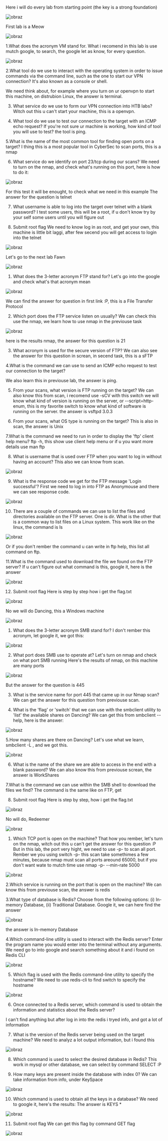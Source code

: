 Here i will do every lab from starting point (the key is a strong foundation)

![obraz](https://github.com/Anogota/The-key-is-a-strong-foundation/assets/143951834/799d0260-e2ad-43d9-84df-b78e21efe959)

First lab is a Meow

![obraz](https://github.com/Anogota/The-key-is-a-strong-foundation/assets/143951834/675ce43e-892d-48ed-bbcc-5d7f391ec3de)

1.What does the acronym VM stand for.
What i recomend in this lab is use mutch google, to search, the google let as know, for every question. 

![obraz](https://github.com/Anogota/The-key-is-a-strong-foundation/assets/143951834/4b480cb0-73c1-44c4-94ca-90fd6920701e)

2.What tool do we use to interact with the operating system in order to issue commands via the command line, such as the one to start our VPN connection? It's also known as a console or shell. 

We need think about, for example where you turn on ur openvpn to start this machine, on distrubion Linux, the answer is terminal.

3. What service do we use to form our VPN connection into HTB labs?
Witch out this u can't start your machine, this is a openvpn.

4. What tool do we use to test our connection to the target with an ICMP echo request? 
If you're not sure ur machine is working, how kind of tool you will use to test? the tool is ping.

5.What is the name of the most common tool for finding open ports on a target? 
I thing this is a most popular tool in CyberSec to scan ports, this is a nmap

6. What service do we identify on port 23/tcp during our scans? 
We need to turn on the nmap, and check what's running on this port, here is how to do it:

![obraz](https://github.com/Anogota/The-key-is-a-strong-foundation/assets/143951834/13cd6f1b-0692-4788-ac75-dbcf976ff1ba)

For this test it will be enought, to check what we need in this example
The answer for the question is telnet 

7. What username is able to log into the target over telnet with a blank password? 
I test some users, this will be a root, if u don't know try by your self some users until you will figure out 

8. Submit root flag 
We need to know log in as root, and get your own, this machine is little bit laggi, after few secend you will get access to login into the telnet 

![obraz](https://github.com/Anogota/The-key-is-a-strong-foundation/assets/143951834/26b2ea8d-0c66-4ef2-8dea-a122252c82eb)

Let's go to the next lab Fawn

![obraz](https://github.com/Anogota/The-key-is-a-strong-foundation/assets/143951834/9b7ea116-2eb6-4c64-aca6-0b4b5b5470dc)

1. What does the 3-letter acronym FTP stand for? 
Let's go into the google and check what's that acronym mean

![obraz](https://github.com/Anogota/The-key-is-a-strong-foundation/assets/143951834/2a66d17b-c7c5-46ff-a09b-be6ef7881ae0)

We can find the answer for question in first link :P, this is a File Transfer Protocol

2. Which port does the FTP service listen on usually? 
We can check this use the nmap, we learn how to use nmap in the previouse task

![obraz](https://github.com/Anogota/The-key-is-a-strong-foundation/assets/143951834/06197c3c-6427-4fa5-acf6-744ebee26a1b)

here is the results nmap, the answer for this question is 21

3. What acronym is used for the secure version of FTP? 
We can also see the answer for this question in screan, in secend task, this is a sFTP

4.What is the command we can use to send an ICMP echo request to test our connection to the target? 

We also learn this in previouse lab, the answer is ping.

5. From your scans, what version is FTP running on the target? 
We can also know this from scan, i recomend use -sCV with this switch we will know what kind of version is running on the server, or --script=http-enum, this is my favorite switch to know what kind of software is running on the server. the answer is vsftpd 3.0.3

6. From your scans, what OS type is running on the target?
This is also in scan, the answer is Unix

7.What is the command we need to run in order to display the 'ftp' client help menu? 
ftp -h, this show use client help menu or if u you want more details use man ftp

8. What is username that is used over FTP when you want to log in without having an account?
This also we can know from scan.

![obraz](https://github.com/Anogota/The-key-is-a-strong-foundation/assets/143951834/185abd1e-8e51-419b-8557-dd67632fb9a6)

9. What is the response code we get for the FTP message 'Login successful'? 
First we need to log in into FTP as Anonymouse and there we can see response code.

![obraz](https://github.com/Anogota/The-key-is-a-strong-foundation/assets/143951834/a36b139c-598d-44fc-ae06-d2fb08304b54)

10. There are a couple of commands we can use to list the files and directories available on the FTP server. One is dir. What is the other that is a common way to list files on a Linux system. 
This work like on the linux, the command is ls

![obraz](https://github.com/Anogota/The-key-is-a-strong-foundation/assets/143951834/0e419a5f-eb4b-4eaa-aeaa-ead21f9aae13)

Or if you don't rember the command u can write in ftp help, this list all command on ftp.

11.What is the command used to download the file we found on the FTP server? 
If u can't figure out what command is this, google it, here is the answer

![obraz](https://github.com/Anogota/The-key-is-a-strong-foundation/assets/143951834/4ac7cc1c-4aab-44b6-afb8-5203f364d359)

12. Submit root flag
Here is step by step how i get the flag.txt

![obraz](https://github.com/Anogota/The-key-is-a-strong-foundation/assets/143951834/1ce6aeaf-5f1c-43cf-b770-99db12ae22ae)


No we will do Dancing, this a Windows machine

![obraz](https://github.com/Anogota/The-key-is-a-strong-foundation/assets/143951834/1b304331-8d2a-4272-bc1a-474176a1378a)

1. What does the 3-letter acronym SMB stand for? 
I don't rember this acronym, let google it, we got this:

![obraz](https://github.com/Anogota/The-key-is-a-strong-foundation/assets/143951834/bcde07ab-c689-4c81-975f-97f3e1430331)

2. What port does SMB use to operate at? 
Let's turn on nmap and check on what port SMB running 
Here's the results of nmap, on this machine are many ports 

![obraz](https://github.com/Anogota/The-key-is-a-strong-foundation/assets/143951834/bf8ee7c7-ccdd-4f1f-949d-1ff958027c68)

But the answer for the question is 445

3. What is the service name for port 445 that came up in our Nmap scan? 
We can get the answer for this question from previouse scan.

4. What is the 'flag' or 'switch' that we can use with the smbclient utility to 'list' the available shares on Dancing? 
We can get this from smbclient --help, here is the answer:

![obraz](https://github.com/Anogota/The-key-is-a-strong-foundation/assets/143951834/a1badedf-e6a3-47ed-b62b-285edb56250a)

5.How many shares are there on Dancing? 
Let's use what we learn, smbclient -L <IP>, and we got this.

![obraz](https://github.com/Anogota/The-key-is-a-strong-foundation/assets/143951834/f177e21a-967a-437b-b31d-16729e9e9e77)

6. What is the name of the share we are able to access in the end with a blank password? 
We can also know this from previouse screan, the answer is WorkShares

7.What is the command we can use within the SMB shell to download the files we find? 
The command is the same like on FTP, get

8. Submit root flag 
Here is step by step, how i get the flag.txt

![obraz](https://github.com/Anogota/The-key-is-a-strong-foundation/assets/143951834/e47d9cf7-dfc5-406b-b432-e295d4346b67)


No will do, Redeemer

![obraz](https://github.com/Anogota/The-key-is-a-strong-foundation/assets/143951834/054ced0a-ae4a-4f89-95ac-2f029363e6f6)

1. Which TCP port is open on the machine? 
That how you rember, let's turn on the nmap, witch out this u can't get the answer for this question :P But in this lab, the port very hight, we need to use -p- to scan all port. Rember we you using switch -p- this scan take somethimes a few minutes, because nmap must scan all ports areound 65000, but if you don't want wate to mutch time use nmap -p- --min-rate 5000 <IP>

![obraz](https://github.com/Anogota/The-key-is-a-strong-foundation/assets/143951834/2bc0a6c6-6783-45e7-b0a5-9f76c5eef646)

2.Which service is running on the port that is open on the machine? 
We can know this from previouse scan, the answer is redis

3.What type of database is Redis? Choose from the following options: (i) In-memory Database, (ii) Traditional Database.
Google it, we can here find the answer

![obraz](https://github.com/Anogota/The-key-is-a-strong-foundation/assets/143951834/cec7e946-b40c-44c6-923d-70a479bb40d3)

the answer is In-memory Database

4.Which command-line utility is used to interact with the Redis server? Enter the program name you would enter into the terminal without any arguments. 
We need go to into google and search something about it and i found on Redis CLI

![obraz](https://github.com/Anogota/The-key-is-a-strong-foundation/assets/143951834/8f5373e2-76f1-4e5f-abcc-cc26056dd23b)

5. Which flag is used with the Redis command-line utility to specify the hostname? 
We need to use redis-cli to find switch to specify the hostname

![obraz](https://github.com/Anogota/The-key-is-a-strong-foundation/assets/143951834/052d9a8f-0ccf-49be-8329-b89b1917a798)

6. Once connected to a Redis server, which command is used to obtain the information and statistics about the Redis server? 

I can't find anything but after log in into the redis i tryed info, and got a lot of information

7. What is the version of the Redis server being used on the target machine? 
We need to analyz a lot output information, but i found this 

![obraz](https://github.com/Anogota/The-key-is-a-strong-foundation/assets/143951834/6b308c6b-2914-4ce2-a5c9-13993b06715d)

8. Which command is used to select the desired database in Redis?
This work in mysql or other database, we can select by command SELECT :P

9. How many keys are present inside the database with index 0? 
We can take information from info, under KeySpace

![obraz](https://github.com/Anogota/The-key-is-a-strong-foundation/assets/143951834/7f0e4038-f36c-4e76-93a6-68b3492680d4)

10. Which command is used to obtain all the keys in a database?
We need to google it, here's the results:
The answer is KEYS *

![obraz](https://github.com/Anogota/The-key-is-a-strong-foundation/assets/143951834/c9d17fb1-3214-46fb-bd6d-f851fd915199)

11. Submit root flag 
We can get this flag by command GET flag

![obraz](https://github.com/Anogota/The-key-is-a-strong-foundation/assets/143951834/1266a074-00b8-4ff9-871a-e4917e147b58)
